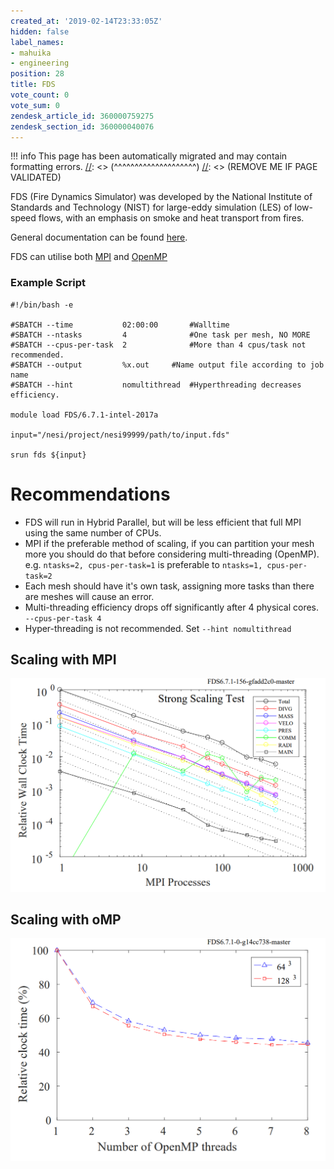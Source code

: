 ```yaml
---
created_at: '2019-02-14T23:33:05Z'
hidden: false
label_names:
- mahuika
- engineering
position: 28
title: FDS
vote_count: 0
vote_sum: 0
zendesk_article_id: 360000759275
zendesk_section_id: 360000040076
---
```




[//]: <> (REMOVE ME IF PAGE VALIDATED)
[//]: <> (vvvvvvvvvvvvvvvvvvvv)
!!! info
    This page has been automatically migrated and may contain formatting errors.
[//]: <> (^^^^^^^^^^^^^^^^^^^^)
[//]: <> (REMOVE ME IF PAGE VALIDATED)

FDS (Fire Dynamics Simulator) was developed by the National Institute of
Standards and Technology (NIST) for large-eddy simulation (LES) of
low-speed flows, with an emphasis on smoke and heat transport from
fires.

General documentation can be found
[here](https://github.com/firemodels/fds/releases/download/FDS6.7.1/FDS_User_Guide.pdf).

FDS can utilise both
[MPI](https://support.nesi.org.nz/hc/en-gb/articles/360000690275-SLURM-Parallel-Execution#t_mpi)
and
[OpenMP](https://support.nesi.org.nz/hc/en-gb/articles/360000690275-SLURM-Parallel-Execution#t_multi)

### Example Script

    #!/bin/bash -e

    #SBATCH --time           02:00:00       #Walltime
    #SBATCH --ntasks         4              #One task per mesh, NO MORE
    #SBATCH --cpus-per-task  2              #More than 4 cpus/task not recommended.
    #SBATCH --output         %x.out     #Name output file according to job name
    #SBATCH --hint           nomultithread  #Hyperthreading decreases efficiency.

    module load FDS/6.7.1-intel-2017a

    input="/nesi/project/nesi99999/path/to/input.fds"

    srun fds ${input}

# Recommendations

-   FDS will run in Hybrid Parallel, but will be less efficient that
    full MPI using the same number of CPUs.
-   MPI if the preferable method of scaling, if you can partition your
    mesh more you should do that before considering multi-threading
    (OpenMP). e.g. `ntasks=2, cpus-per-task=1` is preferable
    to `ntasks=1, cpus-per-task=2`
-   Each mesh should have it's own task, assigning more tasks than there
    are meshes will cause an error.
-   Multi-threading efficiency drops off significantly after 4 physical
    cores. `--cpus-per-task 4`
-   Hyper-threading is not recommended. Set `--hint nomultithread`

## Scaling with MPI

![mceclip1.png](../../assets/images/mceclip1_0.png)

## Scaling with oMP

![mceclip0.png](../../assets/images/mceclip0_0_0_0_0_0_0.png)

 

 

 
